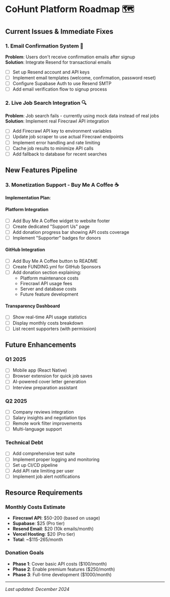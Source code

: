 # CoHunt Platform Roadmap 🗺️

## Current Issues & Immediate Fixes

### 1. Email Confirmation System 📧
**Problem**: Users don't receive confirmation emails after signup  
**Solution**: Integrate Resend for transactional emails
- [ ] Set up Resend account and API keys
- [ ] Implement email templates (welcome, confirmation, password reset)
- [ ] Configure Supabase Auth to use Resend SMTP
- [ ] Add email verification flow to signup process

### 2. Live Job Search Integration 🔍
**Problem**: Job search fails - currently using mock data instead of real jobs  
**Solution**: Implement real Firecrawl API integration
- [ ] Add Firecrawl API key to environment variables
- [ ] Update job scraper to use actual Firecrawl endpoints
- [ ] Implement error handling and rate limiting
- [ ] Cache job results to minimize API calls
- [ ] Add fallback to database for recent searches

## New Features Pipeline

### 3. Monetization Support - Buy Me A Coffee ☕
**Implementation Plan**:

#### Platform Integration
- [ ] Add Buy Me A Coffee widget to website footer
- [ ] Create dedicated "Support Us" page
- [ ] Add donation progress bar showing API costs coverage
- [ ] Implement "Supporter" badges for donors

#### GitHub Integration  
- [ ] Add Buy Me A Coffee button to README
- [ ] Create FUNDING.yml for GitHub Sponsors
- [ ] Add donation section explaining:
  - Platform maintenance costs
  - Firecrawl API usage fees
  - Server and database costs
  - Future feature development

#### Transparency Dashboard
- [ ] Show real-time API usage statistics
- [ ] Display monthly costs breakdown
- [ ] List recent supporters (with permission)

## Future Enhancements

### Q1 2025
- [ ] Mobile app (React Native)
- [ ] Browser extension for quick job saves
- [ ] AI-powered cover letter generation
- [ ] Interview preparation assistant

### Q2 2025
- [ ] Company reviews integration
- [ ] Salary insights and negotiation tips
- [ ] Remote work filter improvements
- [ ] Multi-language support

### Technical Debt
- [ ] Add comprehensive test suite
- [ ] Implement proper logging and monitoring
- [ ] Set up CI/CD pipeline
- [ ] Add API rate limiting per user
- [ ] Implement job alert notifications

## Resource Requirements

### Monthly Costs Estimate
- **Firecrawl API**: $50-200 (based on usage)
- **Supabase**: $25 (Pro tier)
- **Resend Email**: $20 (10k emails/month)
- **Vercel Hosting**: $20 (Pro tier)
- **Total**: ~$115-265/month

### Donation Goals
- **Phase 1**: Cover basic API costs ($100/month)
- **Phase 2**: Enable premium features ($250/month)
- **Phase 3**: Full-time development ($1000/month)

---

*Last updated: December 2024*